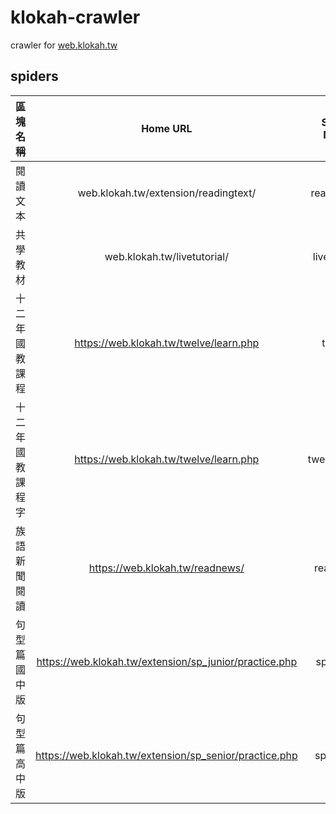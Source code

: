 # klokah-crawler
crawler for [web.klokah.tw](https://web.klokah.tw) 
## spiders
| 區塊名稱 | Home URL | Spider Name |
|  :---:  | :---: |   :---:   |
| 閱讀文本 | web.klokah.tw/extension/readingtext/ | readingtext |
| 共學教材 | web.klokah.tw/livetutorial/ | liveturorial |
| 十二年國教課程 | https://web.klokah.tw/twelve/learn.php | twelve |
| 十二年國教課程 字 | https://web.klokah.tw/twelve/learn.php | twelve_word |
| 族語新聞閱讀 | https://web.klokah.tw/readnews/ | readnews |
| 句型篇國中版 | https://web.klokah.tw/extension/sp_junior/practice.php | sp_junior |
| 句型篇高中版 | https://web.klokah.tw/extension/sp_senior/practice.php | sp_senior |